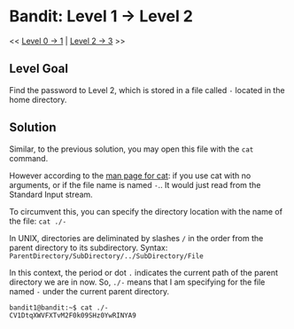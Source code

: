 # Bandit: Level 1 -> Level 2
<< [Level 0 -> 1](https://github.com/Dennis-Dang/OverTheWire/blob/main/0_bandit/level_0-1.md) | [Level 2 -> 3](https://github.com/Dennis-Dang/OverTheWire/blob/main/0_bandit/level_2-3.md) >>
## Level Goal
Find the password to Level 2, which is stored in a file called `-` located in the home directory.

## Solution
Similar, to the previous solution, you may open this file with the `cat` command. 

However according to the [man page for cat](https://linux.die.net/man/1/cat): if you use cat with no arguments, or if the file name is named `-`.. It would just read from the Standard Input stream.

To circumvent this, you can specify the directory location with the name of the file:
`cat ./-`

In UNIX, directories are deliminated by slashes `/` in the order from the parent directory to its subdirectory. 
Syntax: 
`ParentDirectory/SubDirectory/../SubDirectory/File`

In this context, the period or dot `.` indicates the current path of the parent directory we are in now. So, `./-` means that I am specifying for the file named `-` under the current parent directory. 

```console
bandit1@bandit:~$ cat ./-
CV1DtqXWVFXTvM2F0k09SHz0YwRINYA9
```
